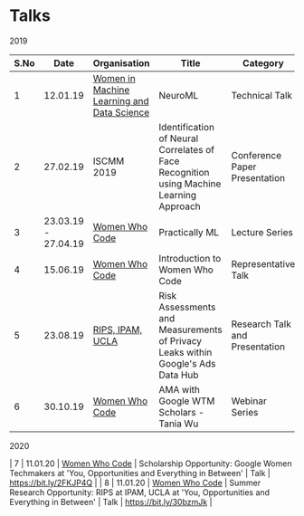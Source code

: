 # Talks

2019

|S.No| Date | Organisation | Title  | Category | Relevant Links |
|------|------|--------------|--------|----------|----------------|
| 1  | 12.01.19 | [Women in Machine Learning and Data Science](https://www.facebook.com/delhiwimlds) | NeuroML | Technical Talk | https://bit.ly/2IKafVB |
| 2  | 27.02.19 | ISCMM 2019 | Identification of Neural Correlates of Face Recognition using Machine Learning Approach | Conference Paper Presentation | https://bit.ly/2r6kw9n |
| 3  | 23.03.19 - 27.04.19 | [Women Who Code](https://www.facebook.com/womenwhocodedelhi) | Practically ML | Lecture Series | https://github.com/WomenWhoCodeDelhi/PracticallyML | 
| 4  | 15.06.19 | [Women Who Code](https://www.facebook.com/womenwhocodedelhi) | Introduction to Women Who Code | Representative Talk | https://bit.ly/2Ija5pk |
| 5  | 23.08.19 | [RIPS, IPAM, UCLA](https://www.ipam.ucla.edu/programs/student-research-programs/research-in-industrial-projects-for-students-rips-2020/) | Risk Assessments and Measurements of Privacy Leaks within Google's Ads Data Hub | Research Talk and Presentation | Video and slides available on request |  
| 6  | 30.10.19 | [Women Who Code](https://www.facebook.com/womenwhocodedelhi) | AMA with Google WTM Scholars - Tania Wu | Webinar Series | https://bit.ly/334V8yZ |
 
2020

| 7 | 11.01.20 | [Women Who Code](https://www.facebook.com/womenwhocodedelhi) | Scholarship Opportunity: Google Women Techmakers at 'You, Opportunities and Everything in Between' | Talk | https://bit.ly/2FKJP4Q |
| 8 | 11.01.20 | [Women Who Code](https://www.facebook.com/womenwhocodedelhi) | Summer Research Opportunity: RIPS at IPAM, UCLA at 'You, Opportunities and Everything in Between' | Talk | https://bit.ly/30bzmJk |
